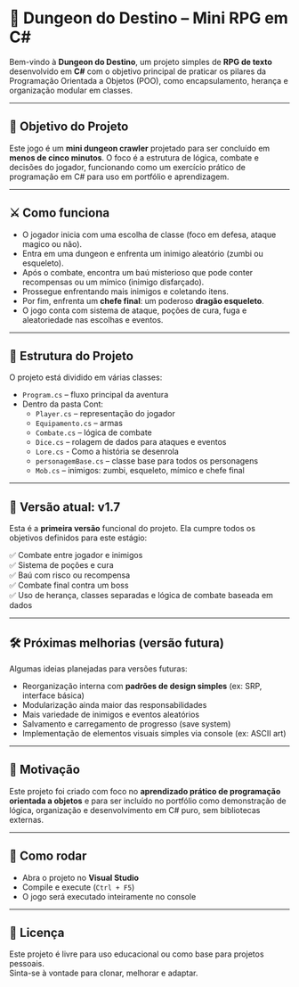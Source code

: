 ﻿# 🐉 Dungeon do Destino – Mini RPG em C#

Bem-vindo à **Dungeon do Destino**, um projeto simples de **RPG de texto** desenvolvido em **C#** com o objetivo principal de praticar os pilares da Programação Orientada a Objetos (POO), como encapsulamento, herança e organização modular em classes.

---

## 🎯 Objetivo do Projeto

Este jogo é um **mini dungeon crawler** projetado para ser concluído em **menos de cinco minutos**. O foco é a estrutura de lógica, combate e decisões do jogador, funcionando como um exercício prático de programação em C# para uso em portfólio e aprendizagem.

---

## ⚔️ Como funciona

- O jogador inicia com uma escolha de classe (foco em defesa, ataque magico ou não).
- Entra em uma dungeon e enfrenta um inimigo aleatório (zumbi ou esqueleto).
- Após o combate, encontra um baú misterioso que pode conter recompensas ou um mímico (inimigo disfarçado).
- Prossegue enfrentando mais inimigos e coletando itens.
- Por fim, enfrenta um **chefe final**: um poderoso **dragão esqueleto**.
- O jogo conta com sistema de ataque, poções de cura, fuga e aleatoriedade nas escolhas e eventos.

---

## 📁 Estrutura do Projeto

O projeto está dividido em várias classes:

- `Program.cs` – fluxo principal da aventura
- Dentro da pasta Cont: 
	- `Player.cs` – representação do jogador
	- `Equipamento.cs` – armas
	- `Combate.cs` – lógica de combate
	- `Dice.cs` – rolagem de dados para ataques e eventos
	- `Lore.cs` - Como a história se desenrola
	- `personagemBase.cs` – classe base para todos os personagens
	- `Mob.cs` – inimigos: zumbi, esqueleto, mímico e chefe final

---

## 🚧 Versão atual: v1.7

Esta é a **primeira versão** funcional do projeto. Ela cumpre todos os objetivos definidos para este estágio:

✅ Combate entre jogador e inimigos  
✅ Sistema de poções e cura  
✅ Baú com risco ou recompensa  
✅ Combate final contra um boss  
✅ Uso de herança, classes separadas e lógica de combate baseada em dados

---

## 🛠️ Próximas melhorias (versão futura)

Algumas ideias planejadas para versões futuras:

- Reorganização interna com **padrões de design simples** (ex: SRP, interface básica)
- Modularização ainda maior das responsabilidades
- Mais variedade de inimigos e eventos aleatórios
- Salvamento e carregamento de progresso (save system)
- Implementação de elementos visuais simples via console (ex: ASCII art)

---

## 🧠 Motivação

Este projeto foi criado com foco no **aprendizado prático de programação orientada a objetos** e para ser incluído no portfólio como demonstração de lógica, organização e desenvolvimento em C# puro, sem bibliotecas externas.

---

## 🚀 Como rodar

- Abra o projeto no **Visual Studio**
- Compile e execute (`Ctrl + F5`)
- O jogo será executado inteiramente no console

---

## 📌 Licença

Este projeto é livre para uso educacional ou como base para projetos pessoais.  
Sinta-se à vontade para clonar, melhorar e adaptar.

